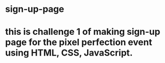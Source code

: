 # sign-up-page
# this is challenge 1 of making sign-up page for the pixel perfection event using HTML, CSS, JavaScript.
